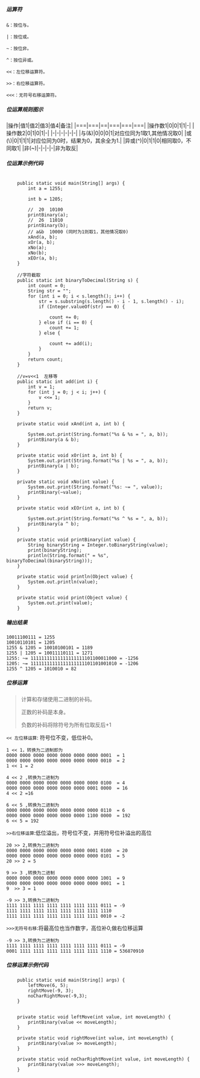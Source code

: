 
##### 运算符
```
&：按位与。

|：按位或。

~：按位非。

^：按位异或。

<<：左位移运算符。

>>：右位移运算符。

<<<：无符号右移运算符。
```

##### 位运算规则图示

|操作|值1|值2|值3|值4|备注|
|===|===|==|===|===|===|
|操作数1|0|0|1|1|-|
|操作数2|0|1|0|1|-|
|-|-|-|-|-|-|
|与(&)|0|0|0|1|对应位同为1取1,其他情况取0|
|或(\\)|0|1|1|1|对应位同为0时，结果为0，其余全为1.|
|异或(^)|0|1|1|0|相同取0，不同取1|
|非(~)|-|-|-|-|非为取反|

##### 位运算示例代码
```

    public static void main(String[] args) {
        int a = 1255;

        int b = 1205;

        //  20  10100
        printBinary(a);
        //  26  11010
        printBinary(b);
        // a&b  10000 (同时为1则取1，其他情况取0)
        xAnd(a, b);
        xOr(a, b);
        xNo(a);
        xNo(b);
        xEOr(a, b);
    }

    //字符截取
    public static int binaryToDecimal(String s) {
        int count = 0;
        String str = "";
        for (int i = 0; i < s.length(); i++) {
            str = s.substring(s.length() - i - 1, s.length() - i);
            if (Integer.valueOf(str) == 0) {

                count += 0;
            } else if (i == 0) {
                count += 1;
            } else {

                count += add(i);
            }
        }
        return count;
    }

    //v=v<<1  左移等
    public static int add(int i) {
        int v = 1;
        for (int j = 0; j < i; j++) {
            v <<= 1;
        }
        return v;
    }

    private static void xAnd(int a, int b) {

        System.out.print(String.format("%s & %s = ", a, b));
        printBinary(a & b);
    }

    private static void xOr(int a, int b) {
        System.out.print(String.format("%s | %s = ", a, b));
        printBinary(a | b);
    }

    private static void xNo(int value) {
        System.out.print(String.format("%s: ~= ", value));
        printBinary(~value);
    }

    private static void xEOr(int a, int b) {

        System.out.print(String.format("%s ^ %s = ", a, b));
        printBinary(a ^ b);
    }

    private static void printBinary(int value) {
        String binaryString = Integer.toBinaryString(value);
        print(binaryString);
        println(String.format(" = %s", binaryToDecimal(binaryString)));
    }

    private static void println(Object value) {
        System.out.println(value);
    }

    private static void print(Object value) {
        System.out.print(value);
    }
```

##### 输出结果
```
10011100111 = 1255
10010110101 = 1205
1255 & 1205 = 10010100101 = 1189
1255 | 1205 = 10011110111 = 1271
1255: ~= 11111111111111111111101100011000 = -1256
1205: ~= 11111111111111111111101101001010 = -1206
1255 ^ 1205 = 1010010 = 82
```

##### 位移运算


>
>计算和存储使用二进制的补码。
>
>正数的补码是本身。
>
>负数的补码将除符号为所有位取反后+1
>


`<< 左位移运算`: 符号位不变，低位补0。

    1 << 1，转换为二进制即为
    0000 0000 0000 0000 0000 0000 0000 0001  = 1
    0000 0000 0000 0000 0000 0000 0000 0010  = 2
    1 << 1 = 2
    
    4 << 2 ,转换为二进制为
    0000 0000 0000 0000 0000 0000 0000 0100  = 4
    0000 0000 0000 0000 0000 0000 0001 0000  = 16
    4 << 2 =16
    
    6 << 5 ,转换为二进制为
    0000 0000 0000 0000 0000 0000 0000 0110  = 6
    0000 0000 0000 0000 0000 0000 1100 0000  = 192
    6 << 5 = 192
    
    
`>>右位移运算`:低位溢出，符号位不变，并用符号位补溢出的高位
    
    20 >> 2,转换为二进制为
    0000 0000 0000 0000 0000 0000 0001 0100  = 20
    0000 0000 0000 0000 0000 0000 0000 0101  = 5
    20 >> 2 = 5
    
    9 >> 3 ,转换为二进制
    0000 0000 0000 0000 0000 0000 0000 1001  = 9
    0000 0000 0000 0000 0000 0000 0000 0001  = 1
    9  >> 3 = 1
    
    -9 >> 3,转换为二进制为 
    1111 1111 1111 1111 1111 1111 1111 0111 = -9
    1111 1111 1111 1111 1111 1111 1111 1110
    1111 1111 1111 1111 1111 1111 1111 0010 = -2
    
    
`>>>无符号右移`:将最高位也当作数字，高位补0,做右位移运算
    
    -9 >> 3,转换为二进制为 
    1111 1111 1111 1111 1111 1111 1111 0111 = -9
    0001 1111 1111 1111 1111 1111 1111 1110 = 536870910
    

##### 位移运算示例代码
```
    public static void main(String[] args) {
        leftMove(6, 5);
        rightMove(-9, 3);
        noCharRightMove(-9,3);
    }


    private static void leftMove(int value, int moveLength) {
        printBinary(value << moveLength);
    }

    private static void rightMove(int value, int moveLength) {
        printBinary(value >> moveLength);
    }

    private static void noCharRightMove(int value, int moveLength) {
        printBinary(value >>> moveLength);
    }

```